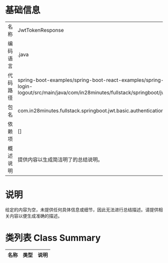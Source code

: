# 基础信息

|      |      |
|------|------|
| 名称 | JwtTokenResponse |
| 编码语言 | .java |
| 代码路径 | spring-boot-examples/spring-boot-react-examples/spring-boot-react-jwt-auth-login-logout/backend-spring-boot-react-jwt-auth-login-logout/src/main/java/com/in28minutes/fullstack/springboot/jwt/basic/authentication/springbootjwtauthloginlogout/jwt/JwtTokenResponse.java |
| 包名 | com.in28minutes.fullstack.springboot.jwt.basic.authentication.springbootjwtauthloginlogout.jwt |
| 依赖项 | [] |
| 概述说明 | 提供内容以生成简洁明了的总结说明。 |

# 说明

给定的内容为空，未提供任何具体信息或细节，因此无法进行总结描述。请提供相关内容以便生成准确的描述。

# 类列表 Class Summary

| 名称   | 类型  | 说明 |
|-------|------|-------------|




